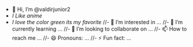 - 👋 Hi, I’m @valdirjunior2
- *I Like anime*
- *I love the color green its my favorite*
//- 👀 I’m interested in ...
//- 🌱 I’m currently learning ...
//- 💞️ I’m looking to collaborate on ...
//- 📫 How to reach me ...
//- 😄 Pronouns: ...
//- ⚡ Fun fact: ...

<!---
valdirjunior2/valdirjunior2 is a ✨ special ✨ repository because its `README.md` (this file) appears on your GitHub profile.
You can click the Preview link to take a look at your changes.
--->
